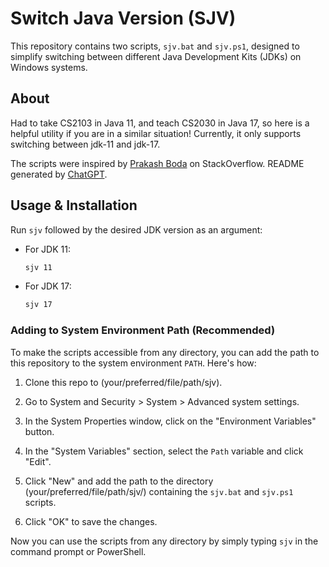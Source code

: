 # Switch Java Version (SJV)

This repository contains two scripts, `sjv.bat` and `sjv.ps1`, designed to simplify switching between different Java Development Kits (JDKs) on Windows systems.

## About
Had to take CS2103 in Java 11, and teach CS2030 in Java 17, so here is a helpful utility if you are in a similar situation! 
Currently, it only supports switching between jdk-11 and jdk-17.

The scripts were inspired by [Prakash Boda](https://stackoverflow.com/users/5259214/prakash-boda) on StackOverflow.
README generated by [ChatGPT](https://chat.openai.com/).

## Usage & Installation

Run `sjv` followed by the desired JDK version as an argument:

- For JDK 11:
  ```sh
  sjv 11
  ```

- For JDK 17:
  ```sh
  sjv 17
  ``` 

### Adding to System Environment Path (Recommended)
To make the scripts accessible from any directory, you can add the path to this repository to the system environment `PATH`. Here's how:

1. Clone this repo to (your/preferred/file/path/sjv).

2. Go to System and Security > System > Advanced system settings.

3. In the System Properties window, click on the "Environment Variables" button.

4. In the "System Variables" section, select the `Path` variable and click "Edit".

5. Click "New" and add the path to the directory (your/preferred/file/path/sjv/) containing the `sjv.bat` and `sjv.ps1` scripts.

6. Click "OK" to save the changes.

Now you can use the scripts from any directory by simply typing `sjv` in the command prompt or PowerShell.

